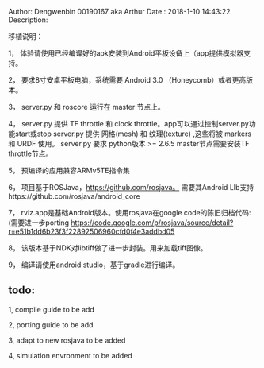 Author: Dengwenbin 00190167 aka Arthur
Date  : 2018-1-10 14:43:22
Description: 

移植说明：

1， 体验请使用已经编译好的apk安装到Android平板设备上（app提供模拟器支持。

2， 要求8寸安卓平板电脑，系统需要 Android 3.0 （Honeycomb）或者更高版本。

3， server.py 和 roscore 运行在 master 节点上。

4， server.py 提供 TF throttle 和 clock throttle。app可以通过控制server.py功能start或stop
    server.py 提供 网格(mesh) 和 纹理(texture) ,这些将被 markers 和 URDF 使用。
	server.py 要求 python版本 >= 2.6.5
	master节点需要安装TF throttle节点。
	
5， 预编译的应用兼容ARMv5TE指令集


6， 项目基于ROSJava，https://github.com/rosjava。
    需要其Android LIb支持https://github.com/rosjava/android_core

7， rviz.app是基础Android版本。使用rosjava在google code的陈旧归档代码:(需要进一步porting
    https://code.google.com/p/rosjava/source/detail?r=e51b1dd6b23f3f22892506960cfd0f4e3addbd05

8， 该版本基于NDK对libtiff做了进一步封装。用来加载tiff图像。

9， 编译请使用android studio，基于gradle进行编译。


## todo:
    
1, compile guide to be add

2, porting guide to be add

3, adapt to new rosjava to be added

4, simulation envronment to be added
